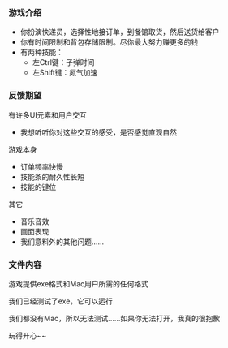 ### 游戏介绍

- 你扮演快递员，选择性地接订单，到餐馆取货，然后送货给客户
- 你有时间限制和背包存储限制。尽你最大努力赚更多的钱
- 有两种技能：
  - 左Ctrl键：子弹时间
  - 左Shift键：氮气加速

### 反馈期望

有许多UI元素和用户交互
- 我想听听你对这些交互的感受，是否感觉直观自然

游戏本身
- 订单频率快慢
- 技能条的耐久性长短
- 技能的键位

其它
- 音乐音效
- 画面表现
- 我们意料外的其他问题......

### 文件内容

游戏提供exe格式和Mac用户所需的任何格式

我们已经测试了exe，它可以运行

我们都没有Mac，所以无法测试……如果你无法打开，我真的很抱歉

玩得开心~~
